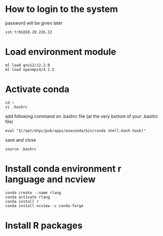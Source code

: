# How to login to the system
password will be given later
```console
ssh tr01@10.20.226.22
```
# Load environment module
```console
ml load gnu12/12.2.0
ml load openmpi4/4.1.5
```
# Activate conda
```console
cd ~
vi .bashrc
```
add following command on .bashrc file (at the very bottom of your .bashrc file)
```console
eval "$(/opt/ohpc/pub/apps/anaconda/bin/conda shell.bash hook)"
```
save and close
```console
source .bashrc
```
# Install conda environment r language and ncview
```console
conda create --name rlang
conda activate rlang
conda install r
conda install ncview -c conda-forge
```
# Install R packages
```console

```

